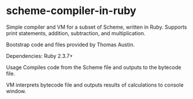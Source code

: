 # scheme-compiler-in-ruby
Simple compiler and VM for a subset of Scheme, written in Ruby. Supports print statements, addition, subtraction, and multiplication. 

Bootstrap code and files provided by Thomas Austin.

Dependencies:
Ruby 2.3.7+

Usage
<ruby compiler.rb  test.scm test.byco>
Compiles code from the Scheme file and outputs to the bytecode file.

<ruby vm.rb test.byco>
VM interprets bytecode file and outputs results of calculations to console window.
